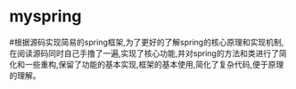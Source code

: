 # myspring
#根据源码实现简易的spring框架,为了更好的了解spring的核心原理和实现机制,在阅读源码同时自己手撸了一遍,实现了核心功能,并对spring的方法和类进行了简化和一些重构,保留了功能的基本实现,框架的基本使用,简化了复杂代码,便于原理的理解。
